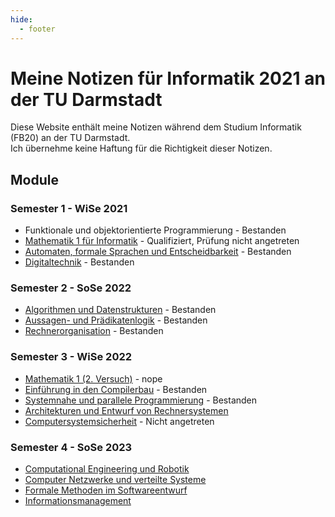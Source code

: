 ```yaml
---
hide:
  - footer
---
```


# Meine Notizen für Informatik 2021 an der TU Darmstadt
Diese Website enthält meine Notizen während dem Studium Informatik (FB20) an der TU Darmstadt.  
Ich übernehme keine Haftung für die Richtigkeit dieser Notizen.


## Module
### Semester 1 - WiSe 2021
- Funktionale und objektorientierte Programmierung - Bestanden
- [Mathematik 1 für Informatik](./2021%20-%20WiSe/Mathematik%201/1.%20Grundbegriffe/1.1_aussagen.md) - Qualifiziert, Prüfung nicht angetreten
- [Automaten, formale Sprachen und Entscheidbarkeit](./2021%20-%20WiSe/Automaten%2C%20formale%20Sprachen%20und%20Entscheidbarkeit/1_22.10.2021.md) - Bestanden
- [Digitaltechnik](./2021%20-%20WiSe/Digitaltechnik/1_20.10.2021.md) - Bestanden

### Semester 2 - SoSe 2022
- [Algorithmen und Datenstrukturen](./2022%20-%20SoSe/Algorithmen%20und%20Datenstrukturen/1_strings.md) - Bestanden
- [Aussagen- und Prädikatenlogik](./2022%20-%20SoSe/Aussagen-%20und%20Pr%C3%A4dikatenlogik/1_11.04.2022.md) - Bestanden
- [Rechnerorganisation](./2022%20-%20SoSe/Rechnerorganisation/1_11.04.2022.md) - Bestanden

### Semester 3 - WiSe 2022
- [Mathematik 1 (2. Versuch)](./2022%20-%20WiSe/Mathematik%201/1_grundbegriffe.md) - nope
- [Einführung in den Compilerbau](./2022%20-%20WiSe/Einf%C3%BChrung%20in%20den%20Compilerbau/1.md) - Bestanden
- [Systemnahe und parallele Programmierung](./2022%20-%20WiSe/Systemnahe%20und%20parallele%20Programmierung/1.md) - Bestanden
- [Architekturen und Entwurf von Rechnersystemen](./2022%20-%20WiSe/Architekturen%20und%20Entwurf%20von%20Rechnersystemen/1_19.10.2022.md)
- [Computersystemsicherheit](./2022%20-%20WiSe/Computersystemsicherheit/1_21.10.2022.md) - Nicht angetreten

### Semester 4 - SoSe 2023
- [Computational Engineering und Robotik](./2023%20-%20SoSe/Computational%20Engineering%20und%20Robotik/1_17.04.2023.md)
- [Computer Netzwerke und verteilte Systeme](./2023%20-%20SoSe/Computer%20Netzwerke%20und%20verteilte%20Systeme/1_19.04.2023.md)
- [Formale Methoden im Softwareentwurf](./2023%20-%20SoSe/Formale%20Methoden%20im%20Softwareentwurf/1_17.04.2023.md)
- [Informationsmanagement](./2023%20-%20SoSe/Informationsmanagement/1_14.04.2023.md)
